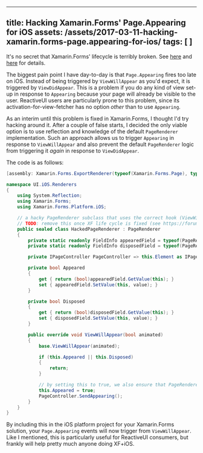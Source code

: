 
---
title: Hacking Xamarin.Forms' Page.Appearing for iOS
assets: /assets/2017-03-11-hacking-xamarin.forms-page.appearing-for-ios/
tags: [ ]
---
It's no secret that Xamarin.Forms' lifecycle is terribly broken. See [here](https://forums.xamarin.com/discussion/84510/proposal-improved-life-cycle-support) and [here](https://bugzilla.xamarin.com/show_bug.cgi?id=52318) for details.

The biggest pain point I have day-to-day is that `Page.Appearing` fires too late on iOS. Instead of being triggered by `ViewWillAppear` as you'd expect, it is triggered by `ViewDidAppear`. This is a problem if you do any kind of view set-up in response to `Appearing` because your page will already be visible to the user. ReactiveUI users are particularly prone to this problem, since its activation-for-view-fetcher has no option _other_ than to use `Appearing`.

As an interim until this problem is fixed in Xamarin.Forms, I thought I'd try hacking around it. After a couple of false starts, I decided the only viable option is to use reflection and knowledge of the default `PageRenderer` implementation. Such an approach allows us to trigger `Appearing` in response to `ViewWillAppear` and also prevent the default `PageRenderer` logic from triggering it _again_ in response to `ViewDidAppear`.

The code is as follows:

```C#
[assembly: Xamarin.Forms.ExportRenderer(typeof(Xamarin.Forms.Page), typeof(UI.iOS.Renderers.HackedPageRenderer))]

namespace UI.iOS.Renderers
{
    using System.Reflection;
    using Xamarin.Forms;
    using Xamarin.Forms.Platform.iOS;

    // a hacky PageRenderer subclass that uses the correct hook (ViewWillAppear rather than ViewDidAppear) for the Page.Appearing event on iOS
    // TODO: remove this once XF life cycle is fixed (see https://forums.xamarin.com/discussion/84510/proposal-improved-life-cycle-support)
    public sealed class HackedPageRenderer : PageRenderer
    {
        private static readonly FieldInfo appearedField = typeof(PageRenderer).GetField("_appeared", BindingFlags.NonPublic | BindingFlags.Instance);
        private static readonly FieldInfo disposedField = typeof(PageRenderer).GetField("_disposed", BindingFlags.NonPublic | BindingFlags.Instance);

        private IPageController PageController => this.Element as IPageController;

        private bool Appeared
        {
            get { return (bool)appearedField.GetValue(this); }
            set { appearedField.SetValue(this, value); }
        }

        private bool Disposed
        {
            get { return (bool)disposedField.GetValue(this); }
            set { disposedField.SetValue(this, value); }
        }

        public override void ViewWillAppear(bool animated)
        {
            base.ViewWillAppear(animated);

            if (this.Appeared || this.Disposed)
            {
                return;
            }

            // by setting this to true, we also ensure that PageRenderer does not invoke SendAppearing a second time when ViewDidAppear fires
            this.Appeared = true;
            PageController.SendAppearing();
        }
    }
}
```

By including this in the iOS platform project for your Xamarin.Forms solution, your `Page.Appearing` events will now trigger from `ViewWillAppear`. Like I mentioned, this is particularly useful for ReactiveUI consumers, but frankly will help pretty much anyone doing XF+iOS.